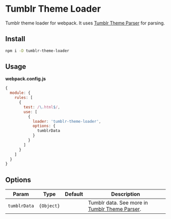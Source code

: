# Tumblr Theme Loader

Tumblr theme loader for webpack. It uses [Tumblr Theme Parser](https://github.com/carrot/tumblr-theme-parser) for parsing.

## Install

```bash
npm i -D tumblr-theme-loader
```

## Usage

**webpack.config.js**

```js
{
  module: {
    rules: [
      {
        test: /\.html$/,
        use: [
          {
            loader: 'tumblr-theme-loader',
            options: {
              tumblrData
            }
          }
        ]
      }
    ]
  }
}
```

## Options

| Param | Type | Default | Description |
| --- | --- | --- | --- |
|`tumblrData`|`{Object}`| | Tumblr data. See more in [Tumblr Theme Parser](https://github.com/carrot/tumblr-theme-parser#usage). |
